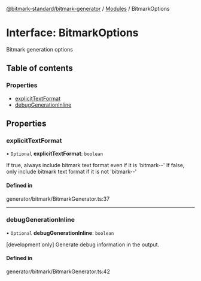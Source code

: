 [@bitmark-standard/bitmark-generator](../API.md) / [Modules](../modules.md) / BitmarkOptions

# Interface: BitmarkOptions

Bitmark generation options

## Table of contents

### Properties

- [explicitTextFormat](BitmarkOptions.md#explicitTextFormat)
- [debugGenerationInline](BitmarkOptions.md#debugGenerationInline)

## Properties

### explicitTextFormat

• `Optional` **explicitTextFormat**: `boolean`

If true, always include bitmark text format even if it is 'bitmark--'
If false, only include bitmark text format if it is not 'bitmark--'

#### Defined in

generator/bitmark/BitmarkGenerator.ts:37

___

### debugGenerationInline

• `Optional` **debugGenerationInline**: `boolean`

[development only]
Generate debug information in the output.

#### Defined in

generator/bitmark/BitmarkGenerator.ts:42
